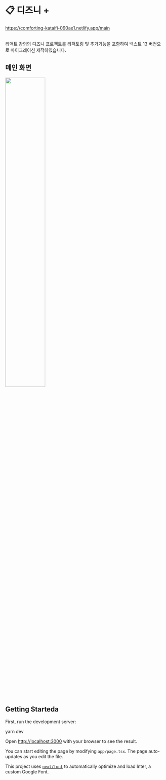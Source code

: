 # 📋 디즈니 + 

https://comforting-kataifi-090ae1.netlify.app/main

<br>
리액트 강의의 디즈니 프로젝트를 리팩토링 및 추가기능을 포함하여
넥스트 13 버전으로 마이그레이션 제작하였습니다.
<br>


## 메인 화면
<img src="./public/previewGIF.gif"   width="50%"
  height="50%" />
</center>


## Getting Starteda

First, run the development server:

yarn dev

Open [http://localhost:3000](http://localhost:3000) with your browser to see the result.

You can start editing the page by modifying `app/page.tsx`. The page auto-updates as you edit the file.

This project uses [`next/font`](https://nextjs.org/docs/basic-features/font-optimization) to automatically optimize and load Inter, a custom Google Font.

